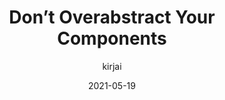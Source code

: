 ---
author: kirjai
date: 2021-05-19
permalink: false
tags:
  - html
  - javascript
  - components
target_url: https://kirjai.com/component-abstraction/
title: Don’t Overabstract Your Components
---